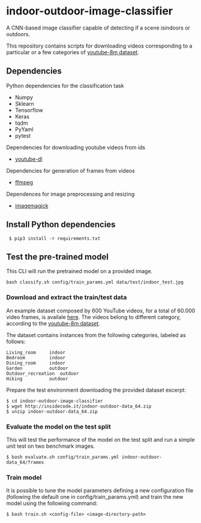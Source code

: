 # indoor-outdoor-image-classifier
A CNN-based i​mage classifier​ capable of detecting if a scene is ​indoors or outdoors.

This repository contains scripts for downloading videos corresponding to a particular or a few categories of [youtube-8m dataset](https://research.google.com/youtube8m/index.html).

## Dependencies

Python dependencies for the classification task

* Numpy
* Sklearn
* Tensorflow
* Keras
* tqdm
* PyYaml
* pytest

Dependencies for downloading youtube videos from ids

* [youtube-dl](https://github.com/rg3/youtube-dl#installation)

Dependencies for generation of frames from videos

* [ffmpeg](https://www.ffmpeg.org/download.html)

Dependences for image preprocessing and resizing

* [imagemagick](https://imagemagick.org/index.php)


## Install Python dependencies

```
 $ pip3 install -r requirements.txt
```

## Test the pre-trained model
This CLI will run the pretrained model on a provided image.

```
bash classify.sh config/train_params.yml data/test/indoor_test.jpg
```

### Download and extract the train/test data
An example dataset composed by 600 YouTube videos, for a total of 60.000 video frames, is availale [here](http://insidecode.it/indoor-outdoor-data_64.zip).
The videos belong to different category, according to the [youtube-8m dataset](https://research.google.com/youtube8m/index.html).

The dataset contains instances from the following categories, labeled as follows:
```
Living_room		indoor
Bedroom			indoor
Dining_room		indoor
Garden			outdoor
Outdoor_recreation	outdoor
Hiking			outdoor
```

Prepare the test environment downloading the provided dataset excerpt:

```
$ cd indoor-outdoor-image-classifier
$ wget http://insidecode.it/indoor-outdoor-data_64.zip
$ unzip indoor-outdoor-data_64.zip
```

### Evaluate the model on the test split
This will test the performance of the model on the test split and run a simple unit test on two benchmark images.

```
$ bash evaluate.sh config/train_params.yml indoor-outdoor-data_64/frames
```

### Train model

It is possible to tune the model parameters defining a new configuration file (following the default one in config/train_params.yml) and train the new model using the following command:

```
$ bash train.sh <config-file> <image-directory-path>
```
